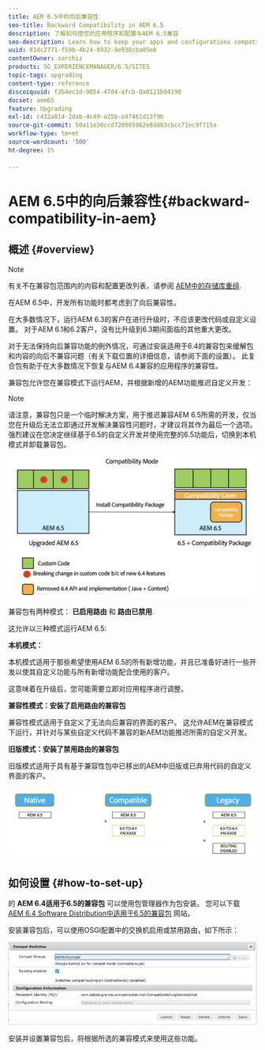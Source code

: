 ```yaml
---
title: AEM 6.5中的向后兼容性
seo-title: Backward Compatibility in AEM 6.5
description: 了解如何使您的应用程序和配置与AEM 6.5兼容
seo-description: Learn how to keep your apps and configurations compatible with AEM 6.5
uuid: 81dc2771-f59b-4b24-8932-9e938cba05e0
contentOwner: sarchiz
products: SG_EXPERIENCEMANAGER/6.5/SITES
topic-tags: upgrading
content-type: reference
discoiquuid: f3b4ec1d-9054-47d4-afcb-0a0121b94190
docset: aem65
feature: Upgrading
exl-id: c432a014-2dab-4c49-a25b-e4f461d13f9b
source-git-commit: 50a11e30ccd720065962e8dd03cbcc71ec9f715a
workflow-type: tm+mt
source-wordcount: '500'
ht-degree: 1%

---
```


# AEM 6.5中的向后兼容性{#backward-compatibility-in-aem}

## 概述 {#overview}

>[!NOTE]
>
>有关不在兼容包范围内的内容和配置更改列表，请参阅 [AEM中的存储库重组](/help/sites-deploying/repository-restructuring.md).

在AEM 6.5中，开发所有功能时都考虑到了向后兼容性。

在大多数情况下，运行AEM 6.3的客户在进行升级时，不应该更改代码或自定义设置。 对于AEM 6.1和6.2客户，没有比升级到6.3期间面临的其他重大更改。

对于无法保持向后兼容功能的例外情况，可通过安装适用于6.4的兼容包来缓解包和内容的向后不兼容问题（有关下载位置的详细信息，请参阅下面的设置）。 此复合包有助于在大多数情况下恢复与AEM 6.4兼容的应用程序的兼容性。

兼容包允许您在兼容模式下运行AEM，并根据新增的AEM功能推迟自定义开发：

>[!NOTE]
>
>请注意，兼容包只是一个临时解决方案，用于推迟兼容AEM 6.5所需的开发，仅当您在升级后无法立即通过开发解决兼容性问题时，才建议将其作为最后一个选项。 强烈建议在您决定继续基于6.5的自定义开发并使用完整的6.5功能后，切换到本机模式并卸载兼容包。

![sase](assets/sase.png)

兼容包有两种模式： **已启用路由** 和 **路由已禁用**.

这允许以三种模式运行AEM 6.5:

**本机模式：**

本机模式适用于那些希望使用AEM 6.5的所有新增功能，并且已准备好进行一些开发以使其自定义功能与所有新增功能配合使用的客户。

这意味着在升级后，您可能需要立即对应用程序进行调整。

**兼容性模式：安装了启用路由的兼容包**

兼容性模式适用于自定义了无法向后兼容的界面的客户。 这允许AEM在兼容模式下运行，并针对与某些自定义代码不兼容的新AEM功能推迟所需的自定义开发。

**旧版模式：安装了禁用路由的兼容包**

旧版模式适用于具有基于兼容性包中已移出的AEM中旧版或已弃用代码的自定义界面的客户。

![萨普特](assets/sapte.png)

## 如何设置 {#how-to-set-up}

的 **AEM 6.4适用于6.5的兼容包** 可以使用包管理器作为包安装。 您可以下载 [AEM 6.4 Software Distribution中适用于6.5的兼容包](https://experience.adobe.com/#/downloads/content/software-distribution/en/aem.html?fulltext=compat*&amp;orderby=%40jcr%3Acontent%2Fjcr%3AlastModified&amp;orderby.sort=desc&amp;layout=list&amp;p.offset=0&amp;p.limit=20&amp;package=%2Fcontent%2Fsoftware-distribution%2Fen%2Fdetails.html%2Fcontent%2Fdam%2Faem%2Fpublic%2Fadobe%2Fpackages%2Fcq650%2Fcompatpack%2Faem-compat-cq65-to-cq64) 网站。

安装兼容包后，可以使用OSGI配置中的交换机启用或禁用路由，如下所示：

![比较交换机](assets/compat-switches.png)

安装并设置兼容包后，将根据所选的兼容模式来使用这些功能。
